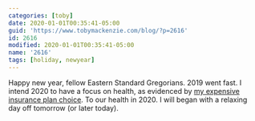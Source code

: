 ```yaml
---
categories: [toby]
date: 2020-01-01T00:35:41-05:00
guid: 'https://www.tobymackenzie.com/blog/?p=2616'
id: 2616
modified: 2020-01-01T00:35:41-05:00
name: '2616'
tags: [holiday, newyear]
---
```


Happy new year, fellow Eastern Standard Gregorians.<!--more-->  2019 went fast.  I intend 2020 to have a focus on health, as evidenced by [my expensive insurance plan choice](/content/blog/2019/12/11/2599.md).  To our health in 2020.  I will began with a relaxing day off tomorrow (or later today).
